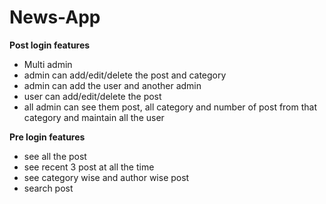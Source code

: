# News-App

**Post login features**
- Multi admin
- admin can add/edit/delete the post and category
- admin can add the user and another admin
- user can add/edit/delete the post
- all admin can see them post, all category and number of post from that category and maintain all the user

**Pre login features**
- see all the post
- see recent 3 post at all the time
- see category wise and author wise post
- search post
